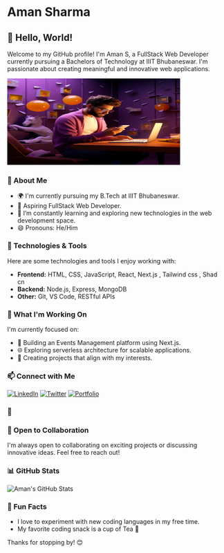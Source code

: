 # Aman Sharma

## 👋 Hello, World!

Welcome to my GitHub profile! I'm Aman S, a FullStack Web Developer currently pursuing a Bachelors of Technology at IIIT Bhubaneswar. I'm passionate about creating meaningful and innovative web applications.

<img src="ai.jpg" alt="Developer Image" width="400" height="200">

### 🚀 About Me

- 🌍 I'm currently pursuing my B.Tech at IIIT Bhubaneswar.
- 💼 Aspiring FullStack Web Developer.
- 🌱 I’m constantly learning and exploring new technologies in the web development space.
- 😄 Pronouns: He/Him

### 🔧 Technologies & Tools

Here are some technologies and tools I enjoy working with:

- **Frontend:** HTML, CSS, JavaScript, React, Next.js , Tailwind css , Shad cn 
- **Backend:** Node.js, Express, MongoDB
- **Other:** Git, VS Code, RESTful APIs

### 🌱 What I'm Working On

I'm currently focused on:

- 🚀 Building an Events Management platform using Next.js.
- 🌐 Exploring serverless architecture for scalable applications.
- 🌱 Creating  projects that align with my interests.

### 📫 Connect with Me

[![LinkedIn](https://img.shields.io/badge/LinkedIn-Connect-blue?style=for-the-badge&logo=linkedin&logoColor=white)](https://www.linkedin.com/in/amansharma061/)
[![Twitter](https://img.shields.io/badge/Twitter-Follow-blue?style=for-the-badge&logo=twitter&logoColor=white)](https://twitter.com/AmanSharma061)
[![Portfolio](https://img.shields.io/badge/Portfolio-Visit-green?style=for-the-badge&logo=portfolio&logoColor=white)](https://amansportfolio.vercel.app/projects)

### 🎨



### 🤝 Open to Collaboration

I'm always open to collaborating on exciting projects or discussing innovative ideas. Feel free to reach out!

### 📊 GitHub Stats

![Aman's GitHub Stats](https://github-readme-stats.vercel.app/api?username=AmanSharma061&show_icons=true&count_private=true&hide=contribs,prs&)

### 🎉 Fun Facts

- I love to experiment with new coding languages in my free time.
- My favorite coding snack is a cup of Tea 🍵

Thanks for stopping by! 😊
